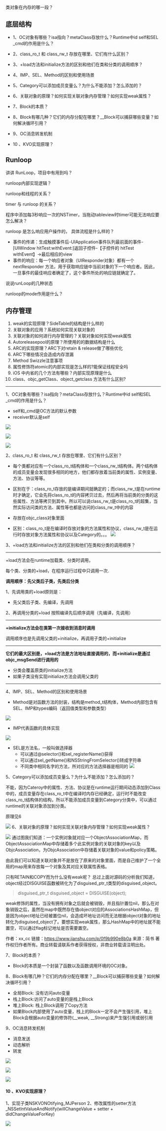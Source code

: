 



类对象在内存的哪一段？





## 底层结构

- 1、OC对象有哪些？isa指向？metaClass存放什么？Runtime中id self和SEL _cmd的作用是什么？
- 2、class_ro_t 和 class_rw_t 存放在哪里、它们有什么区别？

- 3、+load方法和initialize方法的区别和他们在类和分类的调用顺序？

- 4、IMP、SEL、Method的区别和使用场景

- 5、Category可以添加成员变量么？为什么不能添加？怎么添加的？
- 6、关联对象的原理？如何实现关联对象内存管理？如何实现weak属性？

- 7、Block的本质？
- 8、Block有哪几种？它们的内存分配在哪里？__Block可以捕获哪些变量？如何解决循环引用？

- 9、OC消息转发机制

- 10 、KVO实现原理？



## Runloop
讲讲 RunLoop，项目中有用到吗？

runloop内部实现逻辑？

runloop和线程的关系？

timer 与 runloop 的关系？

程序中添加每3秒响应一次的NSTimer，当拖动tableview时timer可能无法响应要怎么解决？

runloop 是怎么响应用户操作的， 具体流程是什么样的？
- 事件的传递：生成触摸事件后-UIApplication事件队列最前面的事件-[UIWindow hitTest:withEvent:]返回子控件-【子控件的 hitTest withEvent】->最后相应的view
- 事件的响应：每一个响应者对象（UIResponder对象）都有一个 nextResponder 方法，用于获取响应链中当前对象的下一个响应者。因此，一旦事件的最佳响应者确定了，这个事件所处的响应链就确定了。



说说runLoop的几种状态

runloop的mode作用是什么？
## 内存管理
1. weak的实现原理？SideTable的结构是什么样的
2. 关联对象的应用？系统如何实现关联对象的
3. 关联对象的如何进行内存管理的？关联对象如何实现weak属性
4. Autoreleasepool的原理？所使用的的数据结构是什么
5. ARC的实现原理？ARC下对retain &amp; release做了哪些优化
6. ARC下哪些情况会造成内存泄漏
7.  Method Swizzle注意事项
8. 属性修饰符atomic的内部实现是怎么样的?能保证线程安全吗
9. iOS 中内省的几个方法有哪些？内部实现原理是什么
10. class、objc_getClass、object_getclass 方法有什么区别?
---
1、OC对象有哪些？isa指向？metaClass存放什么？Runtime中id self和SEL _cmd的作用是什么？

- self和_cmd是OC方法的默认参数
- receiver默认是self

![](https://user-gold-cdn.xitu.io/2020/2/29/17090156468cabbb?w=2002&h=1100&f=png&s=199309)

![](https://user-gold-cdn.xitu.io/2020/2/29/170901710c2b2475?w=2002&h=1094&f=png&s=314022)


![](https://user-gold-cdn.xitu.io/2020/2/29/1709166f35fc036d?w=1376&h=564&f=png&s=71344)

2、class_ro_t 和 class_rw_t 存放在哪里、它们有什么区别？
- 每个类都对应有一个class_ro_t结构体和一个class_rw_t结构体。两个结构体的成员变量会发现很多相同的地方，他们都存放着当前类的属性、实例变量、方法、协议等等。
- 区别在于：class_ro_t存放的是编译期间就确定的；而class_rw_t是在runtime时才确定，它会先将class_ro_t的内容拷贝过去，然后再将当前类的分类的这些属性、方法等拷贝到其中。所以可以说class_rw_t是class_ro_t的超集，当然实际访问类的方法、属性等也都是访问的class_rw_t中的内容

- 存放在objc_class对象里面
- 区别：class_ro_t是在编译时存放对象的方法属性和协议，class_rw_t是在运行时存放对象方法属性和协议以及Category的。。。
![](https://user-gold-cdn.xitu.io/2020/2/29/1709019e3ab1b9c2?w=2002&h=952&f=png&s=530941)

3、+load方法和initialize方法的区别和他们在类和分类的调用顺序？

---
+load方法会在runtime加载类、分类时调用，

每个类、分类的+load，在程序运行过程中只调用一次.

**调用顺序：先父类后子类，先类后分类**

1、先调用类的+load原则是：
-  先父类后子类、先编译，先调用

2、再调用分类的+load
按照编译先后顺序调用（先编译，先调用）

---
**+initialize方法会在类第一次接收到消息时调用**

调用顺序也是先调用父类的+initialize，再调用子类的+initialize

---

**它们的最大区别是，+load方法是方法地址直接调用的，而+initialize是通过objc_msgSend进行调用的**

- 分类会覆盖原类的initialize方法
- 如果子类没有实现initialize方法会调用父类的

---
4、IMP、SEL、Method的区别和使用场景

- Method是对函数方法的封装，结构是method_t结构体，Method内部包含有SEL、IMP和types编码（返回值类型和参数类型）

![](https://user-gold-cdn.xitu.io/2020/2/29/170915a2f273a921?w=798&h=206&f=png&s=59583)

- IMP代表函数的具体实现

![](https://user-gold-cdn.xitu.io/2020/2/29/1709157ce0846ac0?w=1220&h=52&f=png&s=12787)

- SEL是方法名，一般叫做选择器
  - 可以通过@selector()和sel_registerName()获得
  - 可以通过sel_getName()和NSStringFromSelector()转成字符串
  - 不同类中相同名字的方法，所对应的方法选择器是相同的
![](https://user-gold-cdn.xitu.io/2020/2/29/17091596f32f0305?w=714&h=64&f=png&s=10462)



5、Category可以添加成员变量么？为什么不能添加？怎么添加的？

不能，因为Cateroy中的属性、方法、协议是在runtime运行期间动态添加到Class中的，成员变量存在class_ro_t中在编译时内存已经确定，运行时不能改变class_ro_t结构体的结构，所以不能添加成员变量到Category分类中，可以通过runtime的关联对象添加到分类。

原理见6

![](https://user-gold-cdn.xitu.io/2020/2/29/17090329a8cd07e1?w=1928&h=864&f=png&s=297165)
6、关联对象的原理？如何实现关联对象内存管理？如何实现weak属性？


![](https://user-gold-cdn.xitu.io/2020/2/29/170915ebbef5babe?w=1016&h=644&f=png&s=359900)
通过图我们知道：一个实例对象就对应一个ObjectAssociationMap，而ObjectAssociationMap中存储着多个此实例对象的关联对象的key以及ObjcAssociation，为ObjcAssociation中存储着关联对象的value和policy策略。

由此我们可以知道关联对象并不是放在了原来的对象里面，而是自己维护了一个全局的map用来存放每一个对象及其对应关联属性表格。


只有RETAIN和COPY而为什么没有weak呢？
总过上面对源码的分析我们知道，object经过DISGUISE函数被转化为了disguised_ptr_t类型的disguised_object。

> disguised_ptr_t disguised_object = DISGUISE(object);

weak修饰的属性，当没有拥有对象之后就会被销毁，并且指针置位nil，那么在对象销毁之后，虽然在map中既然存在值object对应的AssociationsHashMap，但是因为object地址已经被置位nil，会造成坏地址访问而无法根据object对象的地址转化为disguised_object了。要想实现weak属性，那么HashMap中的地址就不能置空，可以通过flag标记地址是否需要置空。

作者：xx_cc
链接：https://www.jianshu.com/p/0f9b990e8b0a
来源：简书
著作权归作者所有。商业转载请联系作者获得授权，非商业转载请注明出处。

7、Block的本质？

- Block的本质是一个封装了函数以及函数调用环境的OC对象。

8、Block有哪几种？它们的内存分配在哪里？__Block可以捕获哪些变量？如何解决循环引用？
- 全局Block: 没有访问auto变量
- 栈上Block:访问了auto变量的是栈上Block
- 堆上Block: 栈上Block调用了Copy方法
- 如果Block内部使用了auto变量，栈上的Block一定不会产生强引用，堆上Block会根据auto变量的修饰符(__weak, __Strong)来产生强引用或弱引用

9、OC消息转发机制
- 消息发送
- 动态解析
- 转发

![](https://user-gold-cdn.xitu.io/2020/2/29/170916190dddcbf2?w=1908&h=1012&f=png&s=310245)

![](https://user-gold-cdn.xitu.io/2020/2/29/1709161f60675266?w=1888&h=920&f=png&s=196716)

![](https://user-gold-cdn.xitu.io/2020/2/29/1709165209525e00?w=1918&h=1012&f=png&s=203185)


#### 10 、KVO实现原理？
1、实现子类NSKVONOtifying_MJPerson
2、修改属性的setter方法_NSSetIntValueAndNotify(willChangeValue + setter + didChangeValueForKey)

![](https://user-gold-cdn.xitu.io/2020/2/29/170901f808e3862e?w=2004&h=1094&f=png&s=210455)